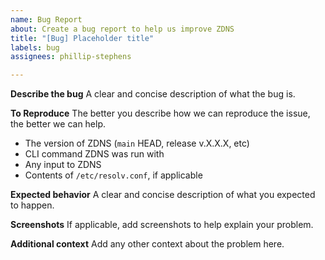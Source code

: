 ```yaml
---
name: Bug Report
about: Create a bug report to help us improve ZDNS
title: "[Bug] Placeholder title"
labels: bug
assignees: phillip-stephens

---
```


**Describe the bug**
A clear and concise description of what the bug is.

**To Reproduce**
The better you describe how we can reproduce the issue, the better we can help.
- The version of ZDNS (`main` HEAD, release v.X.X.X, etc)
- CLI command ZDNS was run with
- Any input to ZDNS
- Contents of `/etc/resolv.conf`, if applicable

**Expected behavior**
A clear and concise description of what you expected to happen.

**Screenshots**
If applicable, add screenshots to help explain your problem.

**Additional context**
Add any other context about the problem here.
